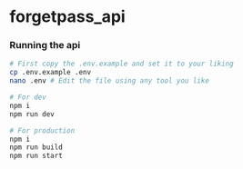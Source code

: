 # forgetpass_api 

### Running the api

```sh
# First copy the .env.example and set it to your liking
cp .env.example .env
nano .env # Edit the file using any tool you like

# For dev
npm i
npm run dev

# For production
npm i
npm run build
npm run start
```
